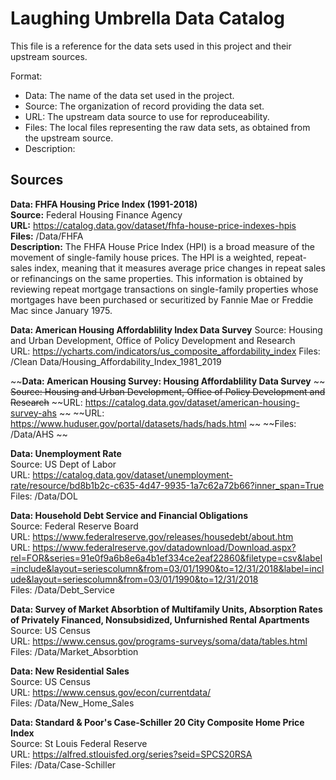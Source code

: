 # Laughing Umbrella Data Catalog
This file is a reference for the data sets used in this project and their upstream sources.

Format: 
- Data: The name of the data set used in the project. 
- Source: The organization of record providing the data set.
- URL: The upstream data source to use for reproduceability.
- Files: The local files representing the raw data sets, as obtained from the upstream source.
- Description: 

## Sources

**Data: FHFA Housing Price Index (1991-2018)**  
**Source:** Federal Housing Finance Agency  
**URL:** https://catalog.data.gov/dataset/fhfa-house-price-indexes-hpis  
**Files:** /Data/FHFA    
**Description:** The FHFA House Price Index (HPI) is a broad measure of the movement of single-family house prices.  The HPI is a weighted, repeat-sales index, meaning that it measures average price changes in repeat sales or refinancings on the same properties. This information is obtained by reviewing repeat mortgage transactions on single-family properties whose mortgages have been purchased or securitized by Fannie Mae or Freddie Mac since January 1975.


**Data: American Housing Affordablility Index Data Survey**
Source: Housing and Urban Development, Office of Policy Development and Research  
URL: https://ycharts.com/indicators/us_composite_affordability_index
Files: /Clean Data/Housing_Affordability_Index_1981_2019

~~**Data: American Housing Survey: Housing Affordablility Data Survey**  ~~
~~Source: Housing and Urban Development, Office of Policy Development and Research~~
~~URL: https://catalog.data.gov/dataset/american-housing-survey-ahs   ~~
~~URL: https://www.huduser.gov/portal/datasets/hads/hads.html    ~~
~~Files: /Data/AHS    ~~

   

**Data: Unemployment Rate**  
Source: US Dept of Labor  
URL: https://catalog.data.gov/dataset/unemployment-rate/resource/bd8b1b2c-c635-4d47-9935-1a7c62a72b66?inner_span=True 
Files: /Data/DOL

**Data: Household Debt Service and Financial Obligations**   
Source: Federal Reserve Board  
URL: https://www.federalreserve.gov/releases/housedebt/about.htm   
URL: https://www.federalreserve.gov/datadownload/Download.aspx?rel=FOR&series=91e0f9a6b8e6a4b1ef334ce2eaf22860&filetype=csv&label=include&layout=seriescolumn&from=03/01/1990&to=12/31/2018&label=include&layout=seriescolumn&from=03/01/1990&to=12/31/2018    
Files: /Data/Debt_Service

**Data: Survey of Market Absorbtion of Multifamily Units,
Absorption Rates of Privately Financed, Nonsubsidized, Unfurnished Rental Apartments**   
Source: US Census												    
URL: https://www.census.gov/programs-surveys/soma/data/tables.html     
Files: /Data/Market_Absorbtion  

**Data: New Residential Sales**  
Source: US Census  
URL: https://www.census.gov/econ/currentdata/  
Files: /Data/New_Home_Sales  

**Data: Standard & Poor's Case-Schiller 20 City Composite Home Price Index**  
Source: St Louis Federal Reserve  
URL: https://alfred.stlouisfed.org/series?seid=SPCS20RSA  
Files: /Data/Case-Schiller 
